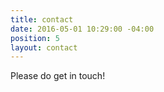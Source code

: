 ```yaml
---
title: contact
date: 2016-05-01 10:29:00 -04:00
position: 5
layout: contact
---
```


Please do get in touch! 